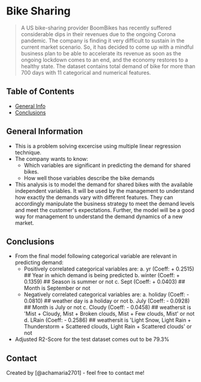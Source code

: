 # Bike Sharing
> A US bike-sharing provider BoomBikes has recently suffered considerable dips in their revenues due to the ongoing Corona pandemic. The company is finding it very difficult to sustain in the current market scenario. So, it has decided to come up with a mindful business plan to be able to accelerate its revenue as soon as the ongoing lockdown comes to an end, and the economy restores to a healthy state.
> The dataset contains total demand of bike for more than 700 days with 11 categorical and numerical features.


## Table of Contents
* [General Info](#general-information)
* [Conclusions](#conclusions)


## General Information
- This is a problem solving excercise using multiple linear regression technique.
- The company wants to know:
    - Which variables are significant in predicting the demand for shared bikes.
    - How well those variables describe the bike demands
- This analysis is to model the demand for shared bikes with the available independent variables. It will be used by the management to understand how exactly the demands vary with different features. They can accordingly manipulate the business strategy to meet the demand levels and meet the customer's expectations. Further, the model will be a good way for management to understand the demand dynamics of a new market. 


## Conclusions
- From the final model following categorical variable are relevant in predicting demand:
    - Positively correlated categorical variables are:
        a.	yr (Coeff: + 0.2515)      ## Year in which demand is being predicted
        b.	winter (Coeff: + 0.1359)    ## Season is summer or not
        c.	Sept (Coeff: + 0.0403)     ## Month is September or not
    - Negatively correlated categorical variables are:
        a.	holiday (Coeff: - 0.0810) ## weather day is a holiday or not
        b.	July (Coeff: - 0.0928)  ## Month is July or not
        c.	Cloudy (Coeff: - 0.0458) ## weathersit is 'Mist + Cloudy, Mist + Broken clouds, Mist + Few clouds, Mist' or not
        d.	LRain (Coeff: - 0.2586)  ## weathersit is 'Light Snow, Light Rain + Thunderstorm + Scattered clouds, Light Rain + Scattered clouds' or not
- Adjusted R2-Score for the test dataset comes out to be 79.3%



## Contact
Created by [@achamaria2701] - feel free to contact me!
